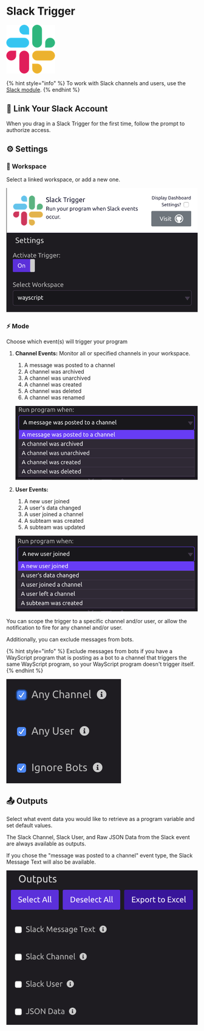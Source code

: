 # Slack Trigger

![Run your program when Slack events occur.](../../.gitbook/assets/slack.png)

{% hint style="info" %}
To work with Slack channels and users, use the [Slack module](../modules/slack.md).
{% endhint %}

## 🔗 Link Your Slack Account

When you drag in a Slack Trigger for the first time, follow the prompt to authorize access.

## ⚙ Settings

### 💼 Workspace

Select a linked workspace, or add a new one.

![](../../.gitbook/assets/screen-shot-2019-07-15-at-2.57.01-pm.png)

### ⚡ Mode

Choose which event\(s\) will trigger your program

1. **Channel Events:** Monitor all or specified channels in your workspace.

   1. A message was posted to a channel
   2. A channel was archived
   3. A channel was unarchived
   4. A channel was created
   5. A channel was deleted
   6. A channel was renamed

   ![](../../.gitbook/assets/screen-shot-2019-07-15-at-2.57.18-pm.png)   

2. **User Events:**

   1. A new user joined
   2. A user's data changed
   3. A user joined a channel
   4. A subteam was created
   5. A subteam was updated

   ![](../../.gitbook/assets/screen-shot-2019-07-15-at-2.57.55-pm.png) 

You can scope the trigger to a specific channel and/or user, or allow the notification to fire for any channel and/or user.

Additionally, you can exclude messages from bots. 

{% hint style="info" %}
Exclude messages from bots if you have a WayScript program that is posting as a bot to a channel that triggers the same WayScript program, so your WayScript program doesn't trigger itself.
{% endhint %}

![](../../.gitbook/assets/screen-shot-2019-07-15-at-3.07.39-pm.png)

## 📤 Outputs

Select what event data you would like to retrieve as a program variable and set default values.

The Slack Channel, Slack User, and Raw JSON Data from the Slack event are always available as outputs.

If you chose the "message was posted to a channel" event type, the Slack Message Text will also be available.

![](../../.gitbook/assets/screen-shot-2019-07-15-at-3.10.13-pm.png)

